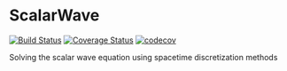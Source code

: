 # ScalarWave

[![Build Status](https://travis-ci.org/soham1112/ScalarWave.jl.svg?branch=master)](https://travis-ci.org/soham1112/ScalarWave.jl)
[![Coverage Status](https://coveralls.io/repos/github/soham1112/ScalarWave.jl/badge.svg?branch=master)](https://coveralls.io/github/soham1112/ScalarWave.jl?branch=master)
[![codecov](https://codecov.io/gh/soham1112/ScalarWave.jl/branch/master/graph/badge.svg)](https://codecov.io/gh/soham1112/ScalarWave.jl)

Solving the scalar wave equation using spacetime discretization methods
